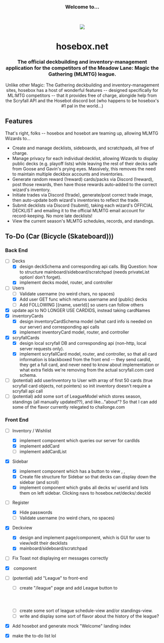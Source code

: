 <h3 align='center'> Welcome to... </h3>
<br>
<p align="center">
    <img src="https://user-images.githubusercontent.com/8059632/221677261-528c2ae4-a199-4fff-92a5-bdeab8bfb812.jpeg" />
    <h1 align='center'> hosebox.net </h1>
    <h3 align='center'> The official deckbuilding and inventory-management application for the competitors of the Meadow Lane: Magic the Gathering (MLMTG) league. </h3>
</p>

<p align='center'> Unlike other Magic: The Gathering deckbuilding and inventory-management sites, hosebox has a host of wonderful features -- designed specifically for ML:MTG competitors -- that it provides free of charge, alongide help from the Scryfall API and the Hosebot discord bot (who happens to be hosebox's #1 pal in the world...)</p>

## Features
That's right, folks -- hosebox and hosebot are teaming up, allowing MLMTG Wizards to...
- Create and manage decklists, sideboards, and scratchpads, all free of charge.
- Manage privacy for each individual decklist, allowing Wizards to display public decks (e.g. playoff lists) while leaving the rest of their decks safe from Goose and Gavin's prying eyes. Massively, this removes the need to maintain multiple deckbox accounts and inventories.
- Generate random reward (!reward) cards/packs via Discord (!reward), post those rewards, then have those rewards auto-added to the correct wizard's inventory.
- Initiate trades via Discord (!trade), generate/post correct trade image, then auto-update both wizard's inventories to reflect the trade.
- Submit decklists via Discord (!submit), taking each wizard's OFFICIAL DECKLIST and emailing it to the official MLMTG email account for record-keeping. No more late decklists!
- View the current season's MLMTG schedules, records, and standings.

## To-Do (Car (Bicycle (Skateboard)))

### Back End

- [ ] Decks
    - [X] design deckSchema and corresponding api calls. Big Question: how to structure mainboard/sideboard/scratchpad (needs privateList option! don't forget).
    - [X] implement decks model, router, and controller
- [ ] Users
    - [ ] Validate username (no weird chars, no spaces)
    - [X] Add user GET func which returns username and (public) decks
    - [ ] Add FOLLOWING [{name, userId}] so users can follow others
- [X] update api to NO LONGER USE CARDIDS, instead taking cardNames
- [X] inventoryCards
    - [X] design inventoryCardSchema model (what card info is needed on our server) and corresponding api calls
    - [X] implement inventoryCard model, router, and controller
- [X] scryfallCards
    - [X] design local scryfall DB and corresponding api (non-http, local server requests only). 
    - [X] implement scryfallCard model, router, and controller, so that all card information is blackboxed from the front end -- they send cardId, they get a full card, and never need to know about implementation or what extra fields we're removing from the actual scryfall.com card schema.
- [ ] \(potential) add userInventory to User with array of first 50 cards (true scryfall card objects, not pointers) so init inventory doesn't require a scryfall api call
- [ ] \(potential) add some sort of LeagueModel which stores season, standings (all manually updated??), and like..."about"? So that I can add some of the flavor currently relegated to challonge.com

### Front End
- [ ] Inventory / Wishlist
    - [X] implement <Inventory /> component which queries our server for cardIds
    - [X] implement addCard
    - [ ] implement addCardList
    
- [X] Sidebar
    - [X] implement <Sidebar /> component which has a button to view <Inventory />, <Wishlist />, <Decks />
    - [X] Create file structure for Sidebar so that decks can display down the sidebar (and scroll)
    - [X] implement <Decks /> component which grabs all decks w/ userId and lists them on left sidebar. Clicking navs to hosebox.net/decks/:deckId
- [ ] Register
    - [X] Hide passwords
    - [ ] Validate username (no weird chars, no spaces)
- [X] Deckview
    - [X] design and implement <Deckview /> page/component, which is GUI for user to view/edit their decklists
    - [X] mainboard/sideboard/scratchpad
- [ ] Fix Toast not displaying err messages correctly
- [X] <ManaVisualizer /> component
- [ ] \(potential) add "League" to front-end
    - [ ] create "/league" page and add League button to <Header/>
    - [ ] create some sort of league schedule-view and/or standings-view.
    - [ ] write and display some sort of flavor about the history of the league?
- [X] Add hosebot and generate mock "Welcome" landing index
- [X] make the to-do list lol


